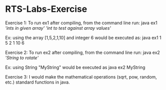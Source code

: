 # RTS-Labs-Exercise

Exercise 1:
To run ex1 after compiling, from the command line run: java ex1 _'ints in given array' 'int to test against array values'_

Ex: using the array [1,5,2,1,10] and integer 6 would be executed as: java ex1 1 5 2 1 10 6


Exercise 2:
To run ex2 after compiling, from the command line run: java ex2 _'String to rotate'_

Ex: using String "MyString" would be executed as java ex2 MyString

Exercise 3: I would make the mathematical operations (sqrt, pow, random, etc.) standard functions in java.
